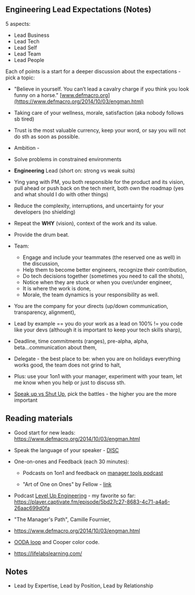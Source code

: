 ## Engineering Lead Expectations (Notes)

5 aspects:

- Lead Business
- Lead Tech
- Lead Self
- Lead Team
- Lead People

Each of points is a start for a deeper discussion about the expectations - pick a topic:

- "Believe in yourself. You can’t lead a cavalry charge if you think you look funny on a horse." [www.defmacro.org](https://www.defmacro.org/2014/10/03/engman.html)
- Taking care of your wellness, morale, satisfaction (aka nobody follows sb tired)
- Trust is the most valuable currency, keep your word, or say you will not do sth as soon as possible.
- Ambition -
- Solve problems in constrained environments
- **Engineering** Lead (short on: strong vs weak suits)
- Ying yang with PM, you both responsible for the product and its vision,
pull ahead or push back on the tech merit, both own the roadmap (yes and what should I do with other things)
- Reduce the complexity, interruptions, and uncertainty for your developers (no shielding)
- Repeat the **WHY** (vision), context of the work and its value.
- Provide the drum beat.
- Team:
  - Engage and include your teammates (the reserved one as well) in the discussion,
  - Help them to become better engineers, recognize their contribution,
  - Do tech decisions together (sometimes you need to call the shots),
  - Notice when they are stuck or when you over/under engineer,
  - It is where the work is done,
  - Morale, the team dynamics is your responsibility as well.

- You are the company for your directs (up/down communication, transparency, alignment),
- Lead by example == you do your work as a lead on 100% != you code like your devs (although it is  important to keep your tech skills sharp),
- Deadline, time commitments (ranges), pre-alpha, alpha, beta...communication about them,
- Delegate - the best place to be: when you are on holidays everything works good, the team does not grind to halt,
- Plus: use your 1on1 with your manager, experiment with your team, let me know when you help or just to discuss sth.
- [Speak up vs Shut Up](https://www.edbatista.com/2021/05/on-speaking-up-and-shutting-up.html), pick the battles - the higher you are the more important

## Reading materials

- Good start for new leads: https://www.defmacro.org/2014/10/03/engman.html
- Speak the language of your speaker - [DISC](https://www.manager-tools.com/get-answers?search=DISC%20manager%20tools&f%5B0%5D=bundle%3Apodcast_item&f%5B1%5D=im_field_content_domain%3A4&f%5B2%5D=im_field_mou_taxonomy%3A242&f%5B3%5D=im_field_mou_taxonomy%3A249)
- One-on-ones and Feedback (each 30 minutes):

  - Podcasts on 1on1 and feedback on [manager tools podcast](https://www.manager-tools.com/manager-tools-basics)

  - "Art of One on Ones" by Fellow - [link](https://fellow.app/blog/meetings/one-on-one-meeting-definitive-guide/)

-  Podcast [Level Up Engineering](https://codingsans.com/engineering-management-podcast) - my favorite so far: https://player.captivate.fm/episode/5bd27c27-8683-4c71-a4a6-26aac699d0fa

- "The Manager's Path", Camille Fournier,

- https://www.defmacro.org/2014/10/03/engman.html

- [OODA loop](https://en.wikipedia.org/wiki/OODA_loop) and Cooper color code.

- https://lifelabslearning.com/

## Notes

- Lead by Expertise, Lead by Position, Lead by Relationship
